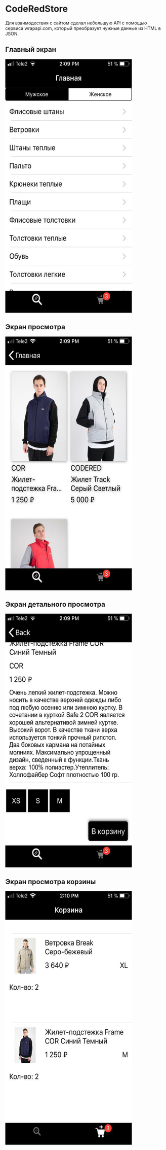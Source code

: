 
# CodeRedStore
Для взаимодествия с сайтом сделал небольшую API с помощью сервиса wrapapi.com, который преобразует нужные данные из HTML в JSON.
<h2>Главный экран</h2>

<img width=400 height=800 img alt="" src="https://github.com/swl68/cr/blob/master/startScreen.jpg?raw=true">
<br>

<h2>Экран просмотра</h2>
<img width=400 height=800 img alt="" src="https://github.com/swl68/cr/blob/master/mainScreen.jpg?raw=true">
<br>

<h2>Экран детального просмотра</h2>
<img width=400 height=800  img alt="" src="https://github.com/swl68/cr/blob/master/detailScreen2.jpg?raw=true">

<br>
<h2>Экран просмотра корзины</h2>
<img width=400 height=800 img alt="" src="https://github.com/swl68/cr/blob/master/basketScreen.jpg?raw=true">
